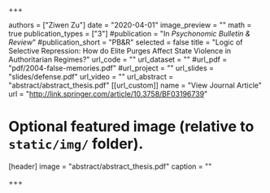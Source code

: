 +++

authors = ["Ziwen Zu"]
date = "2020-04-01"
image_preview = ""
math = true
publication_types = ["3"]
#publication = "In *Psychonomic Bulletin & Review*"
#publication_short = "PB&R"
selected = false
title = "Logic of Selective Repression: How do Elite Purges Affect State Violence in Authoritarian Regimes?"
url_code = ""
url_dataset = ""
#url_pdf = "pdf/2004-false-memories.pdf"
#url_project = ""
url_slides = "slides/defense.pdf"
url_video = ""
url_abstract = "abstract/abstract_thesis.pdf"
[[url_custom]]
name = "View Journal Article"
url = "http://link.springer.com/article/10.3758/BF03196739"

# Optional featured image (relative to `static/img/` folder).
[header]
image = "abstract/abstract_thesis.pdf"
caption = ""

+++
